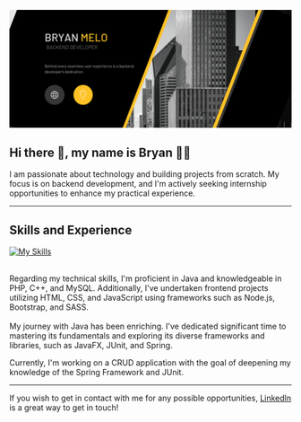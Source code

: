 ![](https://github.com/bryan-melo/bryan-melo/blob/main/web%20banner.png)

## Hi there 👋, my name is Bryan :lotus_position_man:
I am passionate about technology and building projects from scratch. My focus is on backend development, and I'm actively seeking internship opportunities to enhance my practical experience.

<hr>

## Skills and Experience
[![My Skills](https://skills.thijs.gg/icons?i=java,php,cpp,mysql,html,css,js&theme=light)](https://skills.thijs.gg)
<br><br>

Regarding my technical skills, I'm proficient in Java and knowledgeable in PHP, C++, and MySQL. Additionally, I've undertaken frontend projects utilizing HTML, CSS, and JavaScript using frameworks such as Node.js, Bootstrap, and SASS.
<br><br>
My journey with Java has been enriching. I've dedicated significant time to mastering its fundamentals and exploring its diverse frameworks and libraries, such as JavaFX, JUnit, and Spring.
<br>

Currently, I'm working on a CRUD application with the goal of deepening my knowledge of the Spring Framework and JUnit.

<hr>

If you wish to get in contact with me for any possible opportunities, <a href="https://www.linkedin.com/in/bryan-melo/">LinkedIn</a> is a great way to get in touch!

